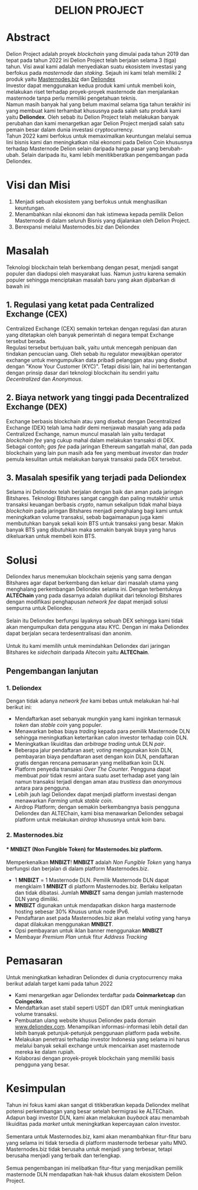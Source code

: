 <h1 align="center">
  DELION PROJECT
</h1>

# Abstract
<p>
	Delion Project adalah proyek <i>blockchain</i> yang dimulai pada tahun 2019 dan tepat pada tahun 2022 ini Delion Project telah berjalan selama 3 (tiga) tahun. Visi awal kami adalah menyediakan suatu ekosistem investasi yang berfokus pada <i>masternode</i> dan <i>staking</i>. Sejauh ini kami telah memiliki 2 produk yaitu <a href="https://masternodes.biz" target="_blank">Masternodes.biz</a> dan <a href="https://dex.delion.online" target="_blank">Deliondex</a>
	<br />
	Investor dapat menggunakan kedua produk kami untuk membeli koin, melakukan riset terhadap proyek-proyek masternode dan menjalankan masternode tanpa perlu memiliki pengetahuan teknis.
	<br />
	Namun masih banyak hal yang belum maximal selama tiga tahun terakhir ini yang membuat kami terhambat khususnya pada salah satu produk kami yaitu <b>Deliondex</b>. Oleh sebab itu Delion Project telah melakukan banyak perubahan dan kami menargetkan agar Delion Project menjadi salah satu pemain besar dalam dunia investasi cryptocurrency.
	<br />
	Tahun 2022 kami berfokus untuk memaximalkan keuntungan melalui semua lini bisnis kami dan meningkatkan nilai ekonomi pada Delion Coin khususnya terhadap Masternode Delion selain daripada harga pasar yang berubah-ubah. Selain daripada itu, kami lebih menitikberatkan pengembangan pada Deliondex.
</p>

# Visi dan Misi
1. Menjadi sebuah ekosistem yang berfokus untuk menghasilkan keuntungan.
2. Menambahkan nilai ekonomi dan hak istimewa kepada pemilik Delion Masternode di dalam seluruh Bisnis yang dijalankan oleh Delion Project.
3. Berexpansi melalui Masternodes.biz dan Deliondex

# Masalah
Teknologi blockchain telah berkembang dengan pesat, menjadi sangat populer dan diadopsi oleh masyarakat luas. Namun justru karena semakin populer sehingga menciptakan masalah baru yang akan dijabarkan di bawah ini
## 1. Regulasi yang ketat pada Centralized Exchange (CEX)
Centralized Exchange (CEX) semakin tertekan dengan regulasi dan aturan yang ditetapkan oleh banyak pemerintah di negara tempat Exchange tersebut berada.
<br />
Regulasi tersebut bertujuan baik, yaitu untuk mencegah penipuan dan tindakan pencucian uang. Oleh sebab itu regulator mewajibkan operator exchange untuk mengumpulkan data pribadi pelanggan atau yang disebut dengan "Know Your Customer (KYC)". Tetapi disisi lain, hal ini bertentangan dengan prinsip dasar dari teknologi blockchain itu sendiri yaitu <i>Decentralized</i> dan <i>Anonymous</i>.
## 2. Biaya network yang tinggi pada Decentralized Exchange (DEX)
Exchange berbasis blockchain atau yang disebut dengan Decentralized Exchange (DEX) telah lama hadir demi menjawab masalah yang ada pada Centralized Exchange, namun muncul masalah lain yaitu terdapat <i>blockchain fee</i> yang cukup mahal dalam melakukan transaksi di DEX. Sebagai contoh; <i>gas fee</i> pada jaringan Ethereum sangatlah mahal, dan pada blockchain yang lain pun masih ada fee yang membuat <i>investor</i> dan <i>trader</i> pemula kesulitan untuk melakukan banyak transaksi pada DEX tersebut.
## 3. Masalah spesifik yang terjadi pada Deliondex
Selama ini Deliondex telah berjalan dengan baik dan aman pada jaringan Bitshares. Teknologi Bitshares sangat canggih dan paling mutakhir untuk transaksi keuangan berbasis <i>crypto</i>, namun sekalipun tidak mahal biaya <i>blockchain</i> pada jaringan Bitshares menjadi penghalang bagi kami untuk meningkatkan volume transaksi, sebab bagaimanapun juga kami membutuhkan banyak sekali koin BTS untuk transaksi yang besar. Makin banyak BTS yang dibutuhkan maka semakin banyak biaya yang harus dikeluarkan untuk membeli koin BTS.

# Solusi
Deliondex harus menemukan blockchain sejenis yang sama dengan Bitshares agar dapat berkembang dan keluar dari masalah utama yang menghalang perkembangan Deliondex selama ini. Dengan terbentuknya <b>ALTEChain</b> yang pada dasarnya adalah duplikat dari teknologi Bitshares dengan modifikasi penghapusan <i>network fee</i> dapat menjadi solusi sempurna untuk Deliondex.
<br /><br />
Selain itu Deliondex berfungsi layaknya sebuah DEX sehingga kami tidak akan mengumpulkan data pengguna atau KYC. Dengan ini maka Deliondex dapat berjalan secara terdesentralisasi dan anonim.
<br /><br />
Untuk itu kami memilih untuk memindahkan Deliondex dari jaringan Bitshares ke <i>sidechain</i> daripada Altecoin yaitu <b>ALTEChain</b>.

## Pengembangan lanjutan
### 1. Deliondex
Dengan tidak adanya <i>network fee</i> kami bebas untuk melakukan hal-hal berikut ini:
- Mendaftarkan aset sebanyak mungkin yang kami inginkan termasuk <i>token</i> dan <i>stable coin</i> yang populer.
- Menawarkan bebas biaya <i>trading</i> kepada para pemilik Masternode DLN sehingga meningkatkan ketertarikan calon investor terhadap coin DLN.
- Meningkatkan likuiditas dan <i>arbitrage trading</i> untuk DLN <i>pair</i>.
- Beberapa jalur pendaftaran aset; <i>voting</i> menggunakan koin DLN, pembayaran biaya pendaftaran aset dengan koin DLN, pendaftaran gratis dengan rencana pemasaran yang melibatkan koin DLN.
- Platform penyedia transaksi <i>Over The Counter</i>. Pengguna dapat membuat <i>pair</i> tidak resmi antara suatu aset terhadap aset yang lain namun transaksi terjadi dengan aman atau <i>trustless</i> dan <i>anonymous</i> antara para pengguna.
- Lebih jauh lagi Deliondex dapat menjadi platform investasi dengan menawarkan <i>Farming</i> untuk <i>stable coin</i>.
- Airdrop Platform; dengan semakin berkembangnya basis pengguna Deliondex dan ALTEChain, kami bisa menawarkan Deliondex sebagai platform untuk melakukan <i>airdrop</i> khususnya untuk koin baru.

### 2. Masternodes.biz
#### * MNBIZT (Non Fungible Token) for Masternodes.biz platform.
Memperkenalkan <b>MNBIZT</b>! <b>MNBIZT</b> adalah <i>Non Fungible Token</i> yang hanya berfungsi dan berjalan di dalam platform Masternodes.biz.
- 1 <b>MNBIZT</b> = 1 Masternode DLN. Pemilik Masternode DLN dapat mengklaim 1 <b>MNBIZT</b> di platform Masternodes.biz. Berlaku kelipatan dan tidak dibatasi. Jumlah <b>MNBIZT</b> sama dengan jumlah masternode DLN yang dimiliki.
- <b>MNBIZT</b> digunakan untuk mendapatkan diskon harga masternode hosting sebesar 30% Khusus untuk node IPv6.
- Pendaftaran aset pada Masternodes.biz akan melalui <i>voting</i> yang hanya dapat dilakukan menggunakan <b>MNBIZT</b>.
- Opsi pembayaran untuk iklan banner menggunakan <b>MNBIZT</b>
- Membayar <i>Premium Plan</i> untuk fitur <i>Address Tracking</i>

# Pemasaran
Untuk meningkatkan kehadiran Deliondex di dunia cryptocurrency maka berikut adalah target kami pada tahun 2022
- Kami menargetkan agar Deliondex terdaftar pada <b>Coinmarketcap</b> dan <b>Coingecko</b>.
- Mendaftarkan aset stabil seperti USDT dan IDRT untuk meningkatkan volume transaksi.
- Pembuatan ulang website khusus Deliondex pada domain www.deliondex.com. Menampilkan informasi-informasi lebih detail dan lebih banyak petunjuk-petunjuk penggunaan platform pada website.
- Melakukan penetrasi terhadap investor Indonesia yang selama ini harus melalui banyak sekali exchange untuk mencairkan aset masternode mereka ke dalam rupiah.
- Kolaborasi dengan proyek-proyek blockchain yang memiliki basis pengguna yang besar.

# Kesimpulan
Tahun ini fokus kami akan sangat di titikberatkan kepada Deliondex melihat potensi perkembangan yang besar setelah bermigrasi ke ALTEChain. Adapun bagi investor DLN, kami akan melakukan <i>buyback</i> atau menambah likuiditas pada <i>market</i> untuk meningkatkan kepercayaan calon investor.
<br /><br />
Sementara untuk Masternodes.biz, kami akan menambahkan fitur-fitur baru yang selama ini tidak tersedia di platform masternode terbesar yaitu MNO. Masternodes.biz tidak berusaha untuk menjadi yang terbesar, tetapi berusaha menjadi yang terbaik dan terlengkap.
<br /><br />
Semua pengembangan ini melibatkan fitur-fitur yang menjadikan pemilik masternode DLN mendapatkan hak-hak khusus dalam ekosistem Delion Project.